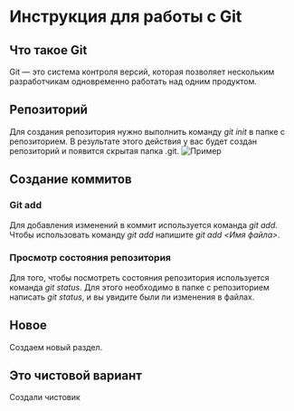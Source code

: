 # Инструкция для работы с Git

## Что такое Git
Git — это система контроля версий, которая позволяет нескольким разработчикам одновременно работать над одним продуктом.

## Репозиторий
Для создания репозитория нужно выполнить команду *git init* в папке с репозиторием. В результате этого действия у вас будет создан репозиторий и появится скрытая папка .git.
![Пример](images/git.jpg)

## Создание коммитов

### Git add
Для добавления изменений в коммит используется команда *git add*. Чтобы использовать команду *git add* напишите *git add <Имя файла>*.

### Просмотр состояния репозитория 
Для того, чтобы посмотреть состояния репозитория используется команда *git status*. Для этого необходимо в папке с репозиторием написать *git status*, и вы увидите были ли изменения в файлах.

## Новое
Создаем новый раздел. 

## Это чистовой вариант
Создали чистовик





 
